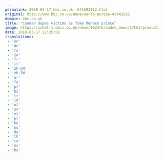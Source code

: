```yaml
---
permalink: 2018-03-17-bbc.co.uk--641693112.html
original: http://www.bbc.co.uk/news/world-europe-43442518
domain: bbc.co.uk
title: "Conman dupes victims as fake Monaco prince"
image: https://ichef-1.bbci.co.uk/news/1024/branded_news/17CE2/production/_100460579_044361816-1.jpg
date: 2018-03-17 22:25:02
translations: 
 - 'en'
 - 'de'
 - 'ru'
 - 'ja'
 - 'fr'
 - 'it'
 - 'zh-CN'
 - 'zh-TW'
 - 'ar'
 - 'fa'
 - 'pt'
 - 'hi'
 - 'tr'
 - 'id'
 - 'nl'
 - 'sv'
 - 'vi'
 - 'pl'
 - 'ko'
 - 'no'
 - 'da'
 - 'th'
 - 'ta'
 - 'ms'
 - 'hy'
---
```


